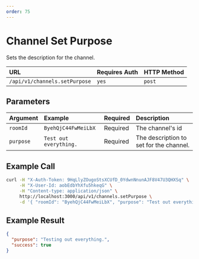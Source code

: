 ```yaml
---
order: 75
---
```


# Channel Set Purpose
Sets the description for the channel.

| URL | Requires Auth | HTTP Method |
| :--- | :--- | :--- |
| `/api/v1/channels.setPurpose` | `yes` | `post` |

## Parameters
| Argument | Example | Required | Description |
| :--- | :--- | :--- | :--- |
| `roomId` | `ByehQjC44FwMeiLbX` | Required | The channel's id |
| `purpose` | `Test out everything.` | Required | The description to set for the channel. |

## Example Call
```bash
curl -H "X-Auth-Token: 9HqLlyZOugoStsXCUfD_0YdwnNnunAJF8V47U3QHXSq" \
     -H "X-User-Id: aobEdbYhXfu5hkeqG" \
     -H "Content-type: application/json" \
     http://localhost:3000/api/v1/channels.setPurpose \
     -d '{ "roomId": "ByehQjC44FwMeiLbX", "purpose": "Test out everything" }'
```

## Example Result
```json
{
  "purpose": "Testing out everything.",
  "success": true
}
```
